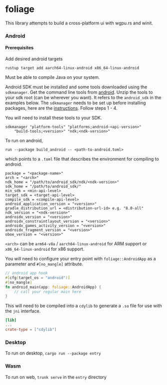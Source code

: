 # foliage

This library attempts to build a cross-platform ui with wgpu.rs and winit.

### Android

#### Prerequisites

Add desired android targets

```shell
rustup target add aarch64-linux-android x86_64-linux-android
```

Must be able to compile Java on your system.

Android SDK must be installed and some tools downloaded
using the `sdkmanager`.
Get the command line tools from
[android](https://developer.android.com/studio).
Unzip the tools to your sdk root (can be wherever you want).
It refers to the `android_sdk` in the
examples below. The `sdkmanager` needs to be set up before
installing packages, here are the
[instructions](https://developer.android.com/tools/sdkmanager).
Follow steps 1 - 4.

You will need to install these tools to your SDK.

```text
sdkmanager "platform-tools" "platforms;android-<api-version>" 
    "build-tools;<version>" "ndk;<ndk-version>"
```

To run on android,

```text
run --package build_android -- <path-to-android.toml>
```

which points to a `.toml` file that describes the environment for compiling to android.

```text
package = "<package-name>"
arch = "<arch>"
ndk_home = "/path/to/android_sdk/ndk/<ndk-version>"
sdk_home = "/path/to/android_sdk/"
min_sdk = <min-api-level>
target_sdk = <target-api-level>
compile_sdk = <compile-api-level>
android_application_version = "<version>"
gradle_distribution_url = <distribution-url-id> e.g. "8.0-all"
ndk_version = "<ndk-version>"
androidx_version = "<version>"
androidx_constraintlayout_version = "<version>"
androidx_games_activity_version = "<version>"
androidx_fragment_version = "<version>"
oboe_version = "<version>"
```

`<arch>` can be `arm64-v8a` / `aarch64-linux-android`
for ARM support or
`x86_64-linux-android` for
x86 support.

You will need to configure your entry point with `foliage::AndroidApp`
as a parameter and `#[no_mangle]`
attribute.

```rust 
// android app hook
#[cfg(target_os = "android")]
#[no_mangle]
fn android_main(app: foliage::AndroidApp) {
    // call your regular main here
}
```

This will need to be compiled into a `cdylib` to generate a `.so` file for use
with the `jni` interface.

```toml
[lib]
...
crate-type = ["cdylib"]
```

### Desktop

To run on desktop, `cargo run --package entry`

### Wasm

To run on web, `trunk serve` in the `entry` directory